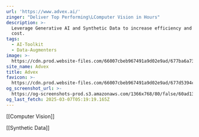 ```yaml
---
url: 'https://www.advex.ai/'
zinger: "Deliver Top Performing\LComputer Vision in Hours"
description: >-
  Leverage Generative AI and Synthetic Data to increase efficiency and reduce
  cost.
tags:
  - AI-Toolkit
  - Data-Augmenters
image: >-
  https://cdn.prod.website-files.com/66007cbeb967491a9d02e9ad/677ba6a73a963e5e6ed7594f_Advex-webclip-256.png
site_name: Advex
title: Advex
favicon: >-
  https://cdn.prod.website-files.com/66007cbeb967491a9d02e9ad/677d5394c5731b4671b03a9b_Advex-favicon-16x16.png
og_screenshot_url: >-
  https://og-screenshots-prod.s3.amazonaws.com/1366x768/80/false/60ad133053803c797828bd814e6d5d3fa916e171d095e56f260bb3ded608aea4.jpeg
og_last_fetch: 2025-03-07T05:19:19.165Z
---
```

[[Computer Vision]]

[[Synthetic Data]]

